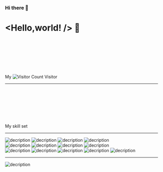 ### Hi there 👋

### <h1>\<Hello,world! /\> 👋

<!--
**Christina-JK/Christina-JK** is a ✨ _special_ ✨ repository because its `README.md` (this file) appears on your GitHub profile.

Here are some ideas to get you started:

- 🔭 I’m currently working on ...
- 🌱 I’m currently learning ...
- 👯 I’m looking to collaborate on ...
- 🤔 I’m looking for help with ...
- 💬 Ask me about ...
- 📫 How to reach me: ...
- 😄 Pronouns: ...
- ⚡ Fun fact: ...
-->

<br/>
<br/>
<br/>
<br/>
<br/>
<br/>
  
 My ![Visitor Count](https://profile-counter.glitch.me/Christmas/count.svg) Visitor
<hr/>
<br/>
<br/>
<br/>
<br/>
<br/>
<br/>
  
 My skill set
<hr/>

![decription](https://img.shields.io/badge/Gmail-D14836?style=for-the-badge&logo=gmail&logoColor=white)
![decription](https://img.shields.io/badge/Python-3776AB?style=for-the-badge&logo=python&logoColor=white)
![decription](https://img.shields.io/badge/HTML5-E34F26?style=for-the-badge&logo=html5&logoColor=white)
![decription](https://img.shields.io/badge/CSS3-1572B6?style=for-the-badge&logo=css3&logoColor=white)<br/>
![decription](https://img.shields.io/badge/JavaScript-F7DF1E?style=for-the-badge&logo=javascript&logoColor=black)
![decription](https://img.shields.io/badge/jQuery-0769AD?style=for-the-badge&logo=jquery&logoColor=white)
![decription](https://img.shields.io/badge/Vue.js-35495E?style=for-the-badge&logo=vue.js&logoColor=4FC08D)
![decription](https://img.shields.io/badge/Django-092E20?style=for-the-badge&logo=django&logoColor=white)<br/>
![decription](https://img.shields.io/badge/Flask-000000?style=for-the-badge&logo=flask&logoColor=white)
![decription](https://img.shields.io/badge/MySQL-00000F?style=for-the-badge&logo=mysql&logoColor=white)
![decription](https://img.shields.io/badge/C-00599C?style=for-the-badge&logo=c&logoColor=white)
![decription](https://img.shields.io/badge/C%2B%2B-00599C?style=for-the-badge&logo=c%2B%2B&logoColor=white)
![decription](https://img.shields.io/badge/Arch_Linux-1793D1?style=for-the-badge&logo=arch-linux&logoColor=white)<br/>
<hr/>
  
![decription](https://img.shields.io/badge/Ask%20me-anything-1abc9c.svg)
